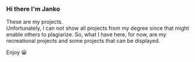 ### Hi there I'm Janko

These are my projects.  
Unfortunately, I can not show all projects from my degree since that might enable others to plagiarize. So, what I have here, for now, are my recreational projects and some projects that can be displayed.

Enjoy 😀

